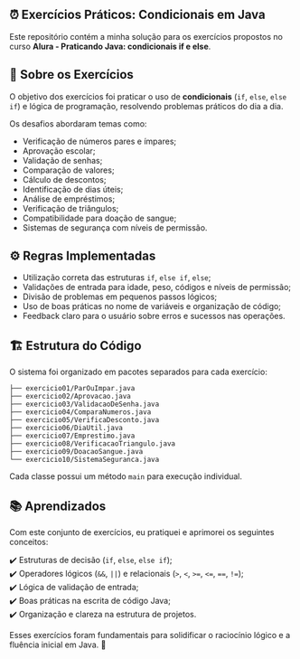 ## ⏰ Exercícios Práticos: Condicionais em Java

Este repositório contém a minha solução para os exercícios propostos no curso **Alura - Praticando Java: condicionais if e else**.

## 📒 Sobre os Exercícios

O objetivo dos exercícios foi praticar o uso de **condicionais** (`if`, `else`, `else if`) e lógica de programação, resolvendo problemas práticos do dia a dia.

Os desafios abordaram temas como:

- Verificação de números pares e ímpares;
- Aprovação escolar;
- Validação de senhas;
- Comparação de valores;
- Cálculo de descontos;
- Identificação de dias úteis;
- Análise de empréstimos;
- Verificação de triângulos;
- Compatibilidade para doação de sangue;
- Sistemas de segurança com níveis de permissão.

## ⚙️ Regras Implementadas

- Utilização correta das estruturas `if`, `else if`, `else`;
- Validações de entrada para idade, peso, códigos e níveis de permissão;
- Divisão de problemas em pequenos passos lógicos;
- Uso de boas práticas no nome de variáveis e organização de código;
- Feedback claro para o usuário sobre erros e sucessos nas operações.

## 🏗️ Estrutura do Código

O sistema foi organizado em pacotes separados para cada exercício:

```
├── exercicio01/ParOuImpar.java
├── exercicio02/Aprovacao.java
├── exercicio03/ValidacaoDeSenha.java
├── exercicio04/ComparaNumeros.java
├── exercicio05/VerificaDesconto.java
├── exercicio06/DiaUtil.java
├── exercicio07/Emprestimo.java
├── exercicio08/VerificacaoTriangulo.java
├── exercicio09/DoacaoSangue.java
└── exercicio10/SistemaSeguranca.java
```

Cada classe possui um método `main` para execução individual.

## 📚 Aprendizados

Com este conjunto de exercícios, eu pratiquei e aprimorei os seguintes conceitos:

✔️ Estruturas de decisão (`if`, `else`, `else if`);  
✔️ Operadores lógicos (`&&`, `||`) e relacionais (`>`, `<`, `>=`, `<=`, `==`, `!=`);  
✔️ Lógica de validação de entrada;  
✔️ Boas práticas na escrita de código Java;  
✔️ Organização e clareza na estrutura de projetos.

Esses exercícios foram fundamentais para solidificar o raciocínio lógico e a fluência inicial em Java. 🚀
